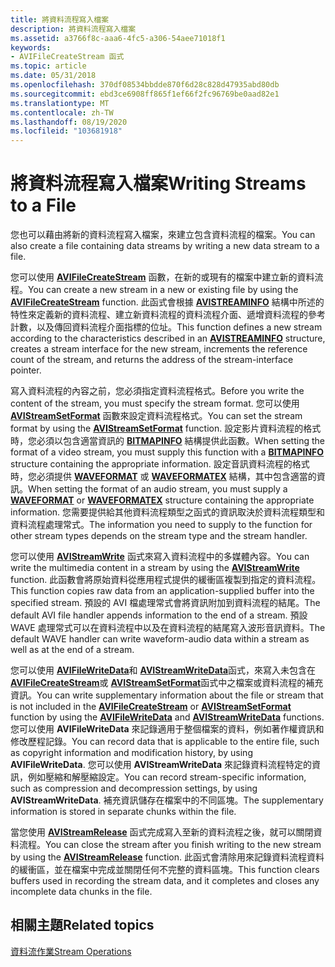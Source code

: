 ```yaml
---
title: 將資料流程寫入檔案
description: 將資料流程寫入檔案
ms.assetid: a3766f8c-aaa6-4fc5-a306-54aee71018f1
keywords:
- AVIFileCreateStream 函式
ms.topic: article
ms.date: 05/31/2018
ms.openlocfilehash: 370df08534bbdde870f6d28c828d47935abd80db
ms.sourcegitcommit: ebd3ce6908ff865f1ef66f2fc96769be0aad82e1
ms.translationtype: MT
ms.contentlocale: zh-TW
ms.lasthandoff: 08/19/2020
ms.locfileid: "103681918"
---
```

# <a name="writing-streams-to-a-file"></a><span data-ttu-id="cf65d-104">將資料流程寫入檔案</span><span class="sxs-lookup"><span data-stu-id="cf65d-104">Writing Streams to a File</span></span>

<span data-ttu-id="cf65d-105">您也可以藉由將新的資料流程寫入檔案，來建立包含資料流程的檔案。</span><span class="sxs-lookup"><span data-stu-id="cf65d-105">You can also create a file containing data streams by writing a new data stream to a file.</span></span>

<span data-ttu-id="cf65d-106">您可以使用 [**AVIFileCreateStream**](/windows/desktop/api/Vfw/nf-vfw-avifilecreatestream) 函數，在新的或現有的檔案中建立新的資料流程。</span><span class="sxs-lookup"><span data-stu-id="cf65d-106">You can create a new stream in a new or existing file by using the [**AVIFileCreateStream**](/windows/desktop/api/Vfw/nf-vfw-avifilecreatestream) function.</span></span> <span data-ttu-id="cf65d-107">此函式會根據 [**AVISTREAMINFO**](/windows/desktop/api/Vfw/ns-vfw-avistreaminfoa) 結構中所述的特性來定義新的資料流程、建立新資料流程的資料流程介面、遞增資料流程的參考計數，以及傳回資料流程介面指標的位址。</span><span class="sxs-lookup"><span data-stu-id="cf65d-107">This function defines a new stream according to the characteristics described in an [**AVISTREAMINFO**](/windows/desktop/api/Vfw/ns-vfw-avistreaminfoa) structure, creates a stream interface for the new stream, increments the reference count of the stream, and returns the address of the stream-interface pointer.</span></span>

<span data-ttu-id="cf65d-108">寫入資料流程的內容之前，您必須指定資料流程格式。</span><span class="sxs-lookup"><span data-stu-id="cf65d-108">Before you write the content of the stream, you must specify the stream format.</span></span> <span data-ttu-id="cf65d-109">您可以使用 [**AVIStreamSetFormat**](/windows/desktop/api/Vfw/nf-vfw-avistreamsetformat) 函數來設定資料流程格式。</span><span class="sxs-lookup"><span data-stu-id="cf65d-109">You can set the stream format by using the [**AVIStreamSetFormat**](/windows/desktop/api/Vfw/nf-vfw-avistreamsetformat) function.</span></span> <span data-ttu-id="cf65d-110">設定影片資料流程的格式時，您必須以包含適當資訊的 [**BITMAPINFO**](/windows/win32/api/wingdi/ns-wingdi-bitmapinfo) 結構提供此函數。</span><span class="sxs-lookup"><span data-stu-id="cf65d-110">When setting the format of a video stream, you must supply this function with a [**BITMAPINFO**](/windows/win32/api/wingdi/ns-wingdi-bitmapinfo) structure containing the appropriate information.</span></span> <span data-ttu-id="cf65d-111">設定音訊資料流程的格式時，您必須提供 [**WAVEFORMAT**](/windows/win32/api/mmreg/ns-mmreg-waveformat) 或 [**WAVEFORMATEX**](/windows/win32/api/mmeapi/ns-mmeapi-waveformatex) 結構，其中包含適當的資訊。</span><span class="sxs-lookup"><span data-stu-id="cf65d-111">When setting the format of an audio stream, you must supply a [**WAVEFORMAT**](/windows/win32/api/mmreg/ns-mmreg-waveformat) or [**WAVEFORMATEX**](/windows/win32/api/mmeapi/ns-mmeapi-waveformatex) structure containing the appropriate information.</span></span> <span data-ttu-id="cf65d-112">您需要提供給其他資料流程類型之函式的資訊取決於資料流程類型和資料流程處理常式。</span><span class="sxs-lookup"><span data-stu-id="cf65d-112">The information you need to supply to the function for other stream types depends on the stream type and the stream handler.</span></span>

<span data-ttu-id="cf65d-113">您可以使用 [**AVIStreamWrite**](/windows/desktop/api/Vfw/nf-vfw-avistreamwrite) 函式來寫入資料流程中的多媒體內容。</span><span class="sxs-lookup"><span data-stu-id="cf65d-113">You can write the multimedia content in a stream by using the [**AVIStreamWrite**](/windows/desktop/api/Vfw/nf-vfw-avistreamwrite) function.</span></span> <span data-ttu-id="cf65d-114">此函數會將原始資料從應用程式提供的緩衝區複製到指定的資料流程。</span><span class="sxs-lookup"><span data-stu-id="cf65d-114">This function copies raw data from an application-supplied buffer into the specified stream.</span></span> <span data-ttu-id="cf65d-115">預設的 AVI 檔處理常式會將資訊附加到資料流程的結尾。</span><span class="sxs-lookup"><span data-stu-id="cf65d-115">The default AVI file handler appends information to the end of a stream.</span></span> <span data-ttu-id="cf65d-116">預設 WAVE 處理常式可以在資料流程中以及在資料流程的結尾寫入波形音訊資料。</span><span class="sxs-lookup"><span data-stu-id="cf65d-116">The default WAVE handler can write waveform-audio data within a stream as well as at the end of a stream.</span></span>

<span data-ttu-id="cf65d-117">您可以使用 [**AVIFileWriteData**](/windows/desktop/api/Vfw/nf-vfw-avifilewritedata)和 [**AVIStreamWriteData**](/windows/desktop/api/Vfw/nf-vfw-avistreamwritedata)函式，來寫入未包含在 [**AVIFileCreateStream**](/windows/desktop/api/Vfw/nf-vfw-avifilecreatestream)或 [**AVIStreamSetFormat**](/windows/desktop/api/Vfw/nf-vfw-avistreamsetformat)函式中之檔案或資料流程的補充資訊。</span><span class="sxs-lookup"><span data-stu-id="cf65d-117">You can write supplementary information about the file or stream that is not included in the [**AVIFileCreateStream**](/windows/desktop/api/Vfw/nf-vfw-avifilecreatestream) or [**AVIStreamSetFormat**](/windows/desktop/api/Vfw/nf-vfw-avistreamsetformat) function by using the [**AVIFileWriteData**](/windows/desktop/api/Vfw/nf-vfw-avifilewritedata) and [**AVIStreamWriteData**](/windows/desktop/api/Vfw/nf-vfw-avistreamwritedata) functions.</span></span> <span data-ttu-id="cf65d-118">您可以使用 **AVIFileWriteData** 來記錄適用于整個檔案的資料，例如著作權資訊和修改歷程記錄。</span><span class="sxs-lookup"><span data-stu-id="cf65d-118">You can record data that is applicable to the entire file, such as copyright information and modification history, by using **AVIFileWriteData**.</span></span> <span data-ttu-id="cf65d-119">您可以使用 **AVIStreamWriteData** 來記錄資料流程特定的資訊，例如壓縮和解壓縮設定。</span><span class="sxs-lookup"><span data-stu-id="cf65d-119">You can record stream-specific information, such as compression and decompression settings, by using **AVIStreamWriteData**.</span></span> <span data-ttu-id="cf65d-120">補充資訊儲存在檔案中的不同區塊。</span><span class="sxs-lookup"><span data-stu-id="cf65d-120">The supplementary information is stored in separate chunks within the file.</span></span>

<span data-ttu-id="cf65d-121">當您使用 [**AVIStreamRelease**](/windows/desktop/api/Vfw/nf-vfw-avistreamrelease) 函式完成寫入至新的資料流程之後，就可以關閉資料流程。</span><span class="sxs-lookup"><span data-stu-id="cf65d-121">You can close the stream after you finish writing to the new stream by using the [**AVIStreamRelease**](/windows/desktop/api/Vfw/nf-vfw-avistreamrelease) function.</span></span> <span data-ttu-id="cf65d-122">此函式會清除用來記錄資料流程資料的緩衝區，並在檔案中完成並關閉任何不完整的資料區塊。</span><span class="sxs-lookup"><span data-stu-id="cf65d-122">This function clears buffers used in recording the stream data, and it completes and closes any incomplete data chunks in the file.</span></span>

## <a name="related-topics"></a><span data-ttu-id="cf65d-123">相關主題</span><span class="sxs-lookup"><span data-stu-id="cf65d-123">Related topics</span></span>

<dl> <dt>

[<span data-ttu-id="cf65d-124">資料流作業</span><span class="sxs-lookup"><span data-stu-id="cf65d-124">Stream Operations</span></span>](stream-operations.md)
</dt> </dl>

 

 